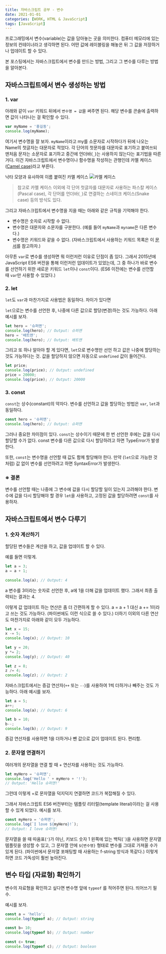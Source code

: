 ```yaml
---
title: 자바스크립트 공부 - 변수
date: 2021-01-01
categories: [WORK, HTML & JavaScript]
tags: [JavaScript]
---
```


프로그래밍에서 변수(variable)는 값을 담아놓는 곳을 의미한다. 컴퓨터 메모리에 있는 정보의 컨테이너라고 생각하면 된다. 어떤 값에 레이블링을 해놓은 뒤 그 값을 저장하거나 업데이트 할 수 있다.

본 포스팅에서는 자바스크립트에서 변수를 만드는 방법, 그리고 그 변수를 다루는 방법을 알아본다.

## 자바스크립트에서 변수 생성하는 방법

### 1. var

아래와 같이 `var` 키워드 뒤에서 `변수명 = 값`을 써주면 된다. 해당 변수를 콘솔에 출력하면 값이 나타나는 걸 확인할 수 있다.

```javascript
var myName = '홍길동';
console.log(myName);
```

여기서 변수명을 잘 보자. `myName`이라고 my를 소문자로 시작하다가 뒤에 나오는 Name의 첫글자는 대문자로 적었다. 각 단어의 첫문자를 대문자로 표기하고 붙여쓰되 맨처음 문자는 소문자로 표기하고 중간에 언더바(`_`)는 사용하지 않는다는 표기법을 따른 거다. 이건 자바스크립트에서 변수명이나 함수명을 작성하는 관행인데 카멜 케이스([Camel case)](https://en.wikipedia.org/wiki/Camel_case)라고 부른다.


낙타 모양과 유사하여 이름 붙여진 카멜 케이스
![카멜 케이스](https://upload.wikimedia.org/wikipedia/commons/thumb/c/c8/CamelCase_new.svg/330px-CamelCase_new.svg.png)

>참고로 카멜 케이스 이외에 각 단어 첫글자를 대문자로 사용하는 파스칼 케이스(Pascal case), 각 단어를 언더바(`_`)로 연결하는 스네이크 케이스(Snake case) 등의 방식도 있다.

그리고 자바스크립트에서 변수명을 지을 때는 아래와 같은 규칙을 기억해야 한다.

- 변수명은 숫자로 시작할 수 없다.
- 변수명은 대문자와 소문자를 구분한다. (예를 들어 `myName`과 `myname`은 다른 변수다.)
- 변수명은 키워드와 같을 수 없다. (자바스크립트에서 사용하는 키워드 목록은 이 [문서](https://developer.mozilla.org/ko/docs/Web/JavaScript/Reference/Lexical_grammar)를 참고하자.)

아무튼 `var`로 변수를 생성하면 뭐 이런저런 이유로 단점이 좀 있다. 그래서 2015년에 JavaScript ES6 버전을 통해 이런저런 업데이트가 있었는데, 그 중 하나가 바로 변수를 선언하기 위한 새로운 키워드 `let`이나 `const`이다. (ES6 이전에는 변수를 선언할 때 `var`만 사용할 수 있었다.)

### 2. let

`let`도 `var`과 마찬가지로 사용법은 동일하다. 차이가 있다면

`let`으로는 변수를 선언한 후, 나중에 다른 값으로 할당(변경)하는 것도 가능하다. 아래 예시를 보자.

```javascript
let hero = '슈퍼맨';
console.log(hero); // Output: 슈퍼맨
hero = '배트맨';
console.log(hero); // Output: 배트맨
```

그리고 또 하나 알아야 할 게 있다면, `let`으로 변수명만 선언 하고 값은 나중에 할당하는 것도 가능하다는 것. 값을 할당하지 않으면 자동으로 `undefined` 값이 들어간다.

```javascript
let price;
console.log(price); // Output: undefined
price = 20000;
console.log(price); // Output: 20000
```

### 3. const

`const`는 상수(constant)의 약자다. 변수를 선언하고 값을 할당하는 방법은 `var`, `let`과 동일하다.

```javascript
const hero = '슈퍼맨';
console.log(hero); // Output: 슈퍼맨
```

그러나 중요한 차이점이 있다. `const`는 상수이기 때문에 한 번 선언한 후에는 값을 다시 할당할 수가 없다. const 변수를 다른 값으로 다시 할당하려고 하면 TypeError가 발생한다.

또한, `const`는 변수명을 선언할 때 값도 함께 할당해야 한다. 만약 (`let`으로 가능한 것처럼) 값 없이 변수를 선언하려고 하면 SyntaxError가 발생한다.

### ※ 결론

변수를 선언할 때는 나중에 그 변수에 값을 다시 할당할 일이 있는지 고려해야 한다. 변수에 값을 다시 할당해야 할 경우 `let`을 사용하고, 고정된 값을 할당하려면 `const`를 사용하자.

## 자바스크립트에서 변수 다루기

### 1. 숫자 계산하기

할당된 변수들은 계산을 하고, 값을 업데이트 할 수 있다.

예를 들면 이렇게.

```javascript
let a = 3;
a = a + 1;
 
console.log(a); // Output: 4
```

a 변수를 3이라는 숫자로 선언한 후, a에 1을 더해 값을 업데이트 했다. 그래서 최종 출력되는 결과는 4.

이렇게 값 업데이트 하는 연산은 좀 더 간편하게 할 수 있다. a = a + 1 대신 a += 1이라고 쓰는 것도 가능하다. (파이썬에도 이런 식으로 쓸 수 있다.) 더하기 이외의 다른 연산도 마찬가지로 아래와 같이 모두 가능하다.

```javascript
let x = 15;
x -= 5;
console.log(x); // Output: 10
 
let y = 20;
y *= 2;
console.log(y); // Output: 40
 
let z = 8;
z /= 4;
console.log(z); // Output: 2
```

자바스크립트에서는 증감 연산자(`++` 또는 `--`)를 사용하여 1씩 더하거나 빼주는 것도 가능하다. 아래 예시를 보자.

```javascript
let a = 5;
a++;
console.log(a); // Output: 6

let b = 10;
b--;
console.log(b); // Output: 9
```

증감 연산자를 사용하면 1을 더하거나 뺀 값으로 값이 업데이트 된다. 편리함.

### 2. 문자열 연결하기

여러개의 문자열을 연결 할 때 + 연산자를 사용하는 것도 가능하다.

```javascript
let myHero = '슈퍼맨';
console.log('Hello ' + myHero + '!'); 
// Output: 'Hello 슈퍼맨!'
```

그런데 이렇게 +로 문자열을 덕지덕지 연결하면 코드가 복잡해질 수 있다.

그래서 자바스크립트 ES6 버전부터는 템플릿 리터럴(template literal)이라는 걸 사용할 수 있게 되었다. 예시를 보자.

```javascript
const myHero = '슈퍼맨';
console.log(`I love ${myHero}!`);
// Output: I love 슈퍼맨!
```

문자열을 쓸 때 따옴표(`'`)가 아닌, 키보드 숫자 1 왼쪽에 있는 백틱(`` ` ``)을 사용하면 문자열 템플릿을 생성할 수 있고, 그 문자열 안에 `${변수명}` 형태로 변수를 그대로 가져올 수가 있게 된다. (파이썬에서 문자열 포매팅할 때 사용하는 f-string 방식과 똑같다.) 이렇게 하면 코드 가독성이 훨씬 높아진다.

## 변수 타입 (자료형) 확인하기

변수의 자료형을 확인하고 싶다면 변수명 앞에 `typeof` 를 적어주면 된다. 띄어쓰기 필수.

예시를 보자.

```javascript
const a = 'hello';
console.log(typeof a); // Output: string
 
const b= 10;
console.log(typeof b); // Output: number
 
const c= true; 
console.log(typeof c); // Output: boolean
```